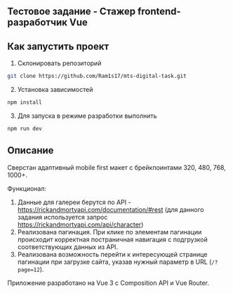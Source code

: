## Тестовое задание - Стажер frontend-разработчик Vue 

## Как запустить проект

1. Склонировать репозиторий

```bash
git clone https://github.com/Ram1s17/mts-digital-task.git
```

2. Установка зависимостей

```bash
npm install
```

3. Для запуска в режиме разработки выполнить

```bash
npm run dev
```

## Описание

Cверстан адаптивный mobile first макет с брейкпоинтами 320, 480, 768, 1000+.

Функционал:
1.	Данные для галереи берутся по API - https://rickandmortyapi.com/documentation/#rest (для данного задания используется запрос https://rickandmortyapi.com/api/character)
2.	Реализована пагинация. При клике по элементам пагинации происходит корректная постраничная навигация с подгрузкой соответствующих данных из API.
3.	Реализована возможность перейти к интересующей странице пагинации при загрузке сайта, указав нужный параметр в URL (`/?page=12`).


Приложение разработано на Vue 3 с Composition API и Vue Router.